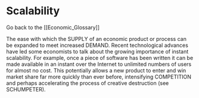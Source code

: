 # Scalability

Go back to the [[Economic_Glossary]]


The ease with which the SUPPLY of an economic product or process can be expanded to meet increased DEMAND. Recent technological advances have led some economists to talk about the growing importance of instant scalability. For example, once a piece of software has been written it can be made available in an instant over the Internet to unlimited numbers of users for almost no cost. This potentially allows a new product to enter and win market share far more quickly than ever before, intensifying COMPETITION and perhaps accelerating the process of creative destruction (see SCHUMPETER).

